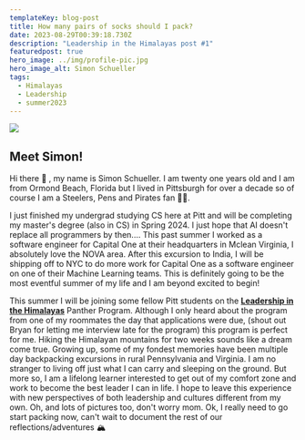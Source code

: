 ```yaml
---
templateKey: blog-post
title: How many pairs of socks should I pack?
date: 2023-08-29T00:39:18.730Z
description: "Leadership in the Himalayas post #1"
featuredpost: true
hero_image: ../img/profile-pic.jpg
hero_image_alt: Simon Schueller
tags:
  - Himalayas
  - Leadership
  - summer2023
---
```



![](/img/profile-pic.jpg)

## Meet Simon!

Hi there 👋 , my name is Simon Schueller. I am twenty one years old and I am from Ormond Beach, Florida but I lived in Pittsburgh for over a decade so of course I am a Steelers, Pens and Pirates fan 🏴‍☠️.

I just finished my undergrad studying CS here at Pitt and will be completing my master's degree (also in CS) in Spring 2024. I just hope that AI doesn't replace all programmers by then.... This past summer I worked as a software engineer for Capital One at their headquarters in Mclean Virginia, I absolutely love the NOVA area. After this excursion to India, I will be shipping off to NYC to do more work for Capital One as a software engineer on one of their Machine Learning teams. This is definitely going to be the most eventful summer of my life and I am beyond excited to begin!

This summer I will be joining some fellow Pitt students on the **[Leadership in the Himalayas](https://www.abroad.pitt.edu/leadership)** Panther Program. Although I only heard about the program from one of my roommates the day that applications were due, (shout out Bryan for letting me interview late for the program) this program is perfect for me. Hiking the Himalayan mountains for two weeks sounds like a dream come true. Growing up, some of my fondest memories have been multiple day backpacking excursions in rural Pennsylvania and Virginia. I am no stranger to living off just what I can carry and sleeping on the ground. But more so, I am a lifelong learner interested to get out of my comfort zone and work to become the best leader I can in life. I hope to leave this experience with new perspectives of both leadership and cultures different from my own. Oh, and lots of pictures too, don't worry mom. Ok, I really need to go start packing now, can't wait to document the rest of our reflections/adventures 🏔